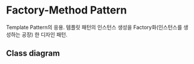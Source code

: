 # Factory-Method Pattern

Template Pattern의 응용.
템플릿 패턴의 인스턴스 생성을 Factory화(인스턴스를 생성하는 공장) 한 디자인 패턴.
 
## Class diagram






